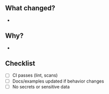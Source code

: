 ## What changed?
- 

## Why?
- 

## Checklist
- [ ] CI passes (lint, scans)
- [ ] Docs/examples updated if behavior changes
- [ ] No secrets or sensitive data
